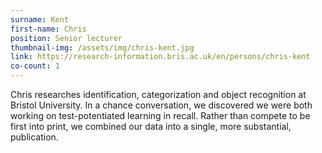 ```yaml
---
surname: Kent
first-name: Chris
position: Senior lecturer
thumbnail-img: /assets/img/chris-kent.jpg
link: https://research-information.bris.ac.uk/en/persons/chris-kent
co-count: 1
---
```


Chris researches identification, categorization and object recognition at Bristol University. In a chance conversation, we discovered we were both working on test-potentiated learning in recall. Rather than compete to be first into print, we combined our data into a single, more substantial, publication. 



